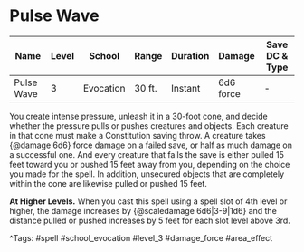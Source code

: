# Pulse Wave

| Name | Level | School | Range | Duration | Damage | Save DC & Type |
|------|-------|--------|-------|----------|--------|----------------|
| Pulse Wave | 3 | Evocation | 30 ft. | Instant | 6d6 force | - |

You create intense pressure, unleash it in a 30-foot cone, and decide whether the pressure pulls or pushes creatures and objects. Each creature in that cone must make a Constitution saving throw. A creature takes {@damage 6d6} force damage on a failed save, or half as much damage on a successful one. And every creature that fails the save is either pulled 15 feet toward you or pushed 15 feet away from you, depending on the choice you made for the spell. In addition, unsecured objects that are completely within the cone are likewise pulled or pushed 15 feet.

**At Higher Levels.** When you cast this spell using a spell slot of 4th level or higher, the damage increases by {@scaledamage 6d6|3-9|1d6} and the distance pulled or pushed increases by 5 feet for each slot level above 3rd.

^Tags: #spell #school_evocation #level_3 #damage_force #area_effect